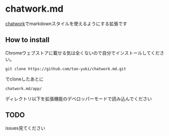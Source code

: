 chatwork.md
===========

[chatwork](http://www.chatwork.com/ja/)でmarkdownスタイルを使えるようにする拡張です

## How to install

Chromeウェブストアに載せる気は全くないので自分でインストールしてください。


```
git clone https://github.com/tan-yuki/chatwork.md.git
```

でcloneしたあとに


```
chatwork.md/app/
```

ディレクトリ以下を拡張機能のデベロッパーモードで読み込んでください

## TODO

issues見てください
